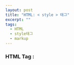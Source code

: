 ```yaml
---
layout: post
title: "HTML: < style > 태그"
excerpt: ""
tags: 
  - HTML
  - style태그
  - markup
---
```


### HTML Tag : <style>태그

    <html>
      <head>
       <style>
        body{
          background-color:#f00;
        }
       </style>
      </head
      <body>
      </body>
    </html>

### style 태그란?
 style 태그는 html문서의 스타일 정보를 정의하는 데 사용됩니다.
 style 요소 안에는 브라우저에서 html요소를 렌더링하는 방법을 지정합니다.
 각 html문서에는 여러개의 style태그가 포함될 수 있습니다.
 
 외부 스타일 시트에 링크 하려면 `<link`태그를 사용합니다.

### style 태그에 들어갈 수있는 속성들

- media : 미다어 리소스를 최적화할 미디어/장치를 지정합니다.(media_query)
- type : style 태그의 미디어 유형을 지정합니다.(text/css)








